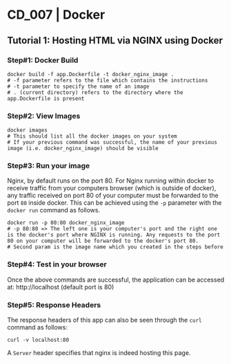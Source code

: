# CD_007 | Docker

## Tutorial 1: Hosting HTML via NGINX using Docker

### Step#1: Docker Build
```shell 
docker build -f app.Dockerfile -t docker_nginx_image .
# -f parameter refers to the file which contains the instructions
# -t parameter to specify the name of an image
# . (current directory) refers to the directory where the app.Dockerfile is present
```

### Step#2: View Images
```shell
docker images
# This should list all the docker images on your system
# If your previous command was successful, the name of your previous image (i.e. docker_nginx_image) should be visible
```

### Step#3: Run your image
Nginx, by default runs on the port 80. For Nginx running within docker to receive traffic from your computers browser (which is outside of docker), any traffic received on port 80 of your computer must be forwarded to the port `80` inside docker.
This can be achieved using the `-p` parameter with the `docker run` command as follows.
```shell
docker run -p 80:80 docker_nginx_image
# -p 80:80 => The left one is your computer's port and the right one is the docker's port where NGINX is running. Any requests to the port 80 on your computer will be forwarded to the docker's port 80.
# Second param is the image name which you created in the steps before
```

### Step#4: Test in your browser
Once the above commands are successful, the application can be accessed at:
http://localhost (default port is 80)

### Step#5: Response Headers
The response headers of this app can also be seen through the `curl` command as follows:
```shell
curl -v localhost:80
```
A `Server` header specifies that nginx is indeed hosting this page.